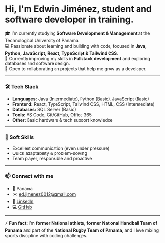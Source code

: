# Hi, I'm Edwin Jiménez, student and software developer in training.

🎓 I’m currently studying **Software Development & Management** at the Technological University of Panama.  
💻 Passionate about learning and building with code, focused in **Java, Python, JavaScript, React, TypeScript & Tailwind CSS**.  
🌱 Currently improving my skills in **Fullstack development** and exploring databases and software design.  
🤝 Open to collaborating on projects that help me grow as a developer.  

---

### 🛠️ Tech Stack  

- **Languages:** Java (Intermediate), Python (Basic), JavaScript (Basic)  
- **Frontend:** React, TypeScript, Tailwind CSS, HTML, CSS  (Intermediate)
- **Databases:** SQL Server (Basic)  
- **Tools:** VS Code, Git/GitHub, Office 365  
- **Other:** Basic hardware & tech support knowledge  


---

### 🌟 Soft Skills  
- Excellent communication (even under pressure)  
- Quick adaptability & problem-solving  
- Team player, responsible and proactive  

---

### 📫 Connect with me  
- 📍 Panama  
- ✉️ [ed.jimenez0012@gmail.com](mailto:ed.jimenez0012@gmail.com)
- 🔗 [LinkedIn](https://www.linkedin.com/in/edwin-jim%C3%A9nez12/) 
- 💻 [GitHub](https://github.com/Edwin-Jimenez12)

---

⚡ **Fun fact:** I’m **former National athlete**, **former National Handball Team of Panama** and part of the **National Rugby Team of Panama**, and I love mixing sports discipline with coding challenges.  
